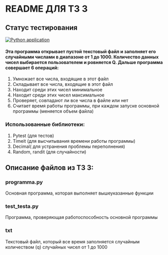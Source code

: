 # README ДЛЯ ТЗ 3
## Статус тестирования
[![Python application](https://github.com/petrenko03/wow-tz-na-10/actions/workflows/python-app.yml/badge.svg)](https://github.com/petrenko03/wow-tz-na-10/actions/workflows/python-app.yml)
#### Эта программа открывает пустой текстовый файл и заполняет его случайными числами в диапазоне от 1 до 1000. Количество данных чисел выбирается пользователем и ровняется Q. Дальше программа совершает 6 операций:
1. Умножает все числа, входящие в этот файл
2. Складывает все числа, входящие в этот файл
3. Находит среди этих чисел минимальное
4. Находит среди этих чисел максимальное
5. Проверяет, совпадают ли все числа в файле или нет
6. Считает время работы программы, при каждом запуске основной программы (меняется объем файла) 

### Использованные библиотеки:
1. Pytest (для тестов)
2. Timeit (для высчитывания времени работы программы)
3. Decimal( для устранения проблемы переполнения)
4. Random, randit (для случайности) 

## Описание файлов из ТЗ 3:
### programma.py
Основная программа, которая выполняет вышеуказанные функции
### test_testa.py
Программа, проверяющая работоспособность основной программы 
### txt
Текстовый файл, который все время заполняется случайным количеством (q) случайных чисел от 1 до 1000
